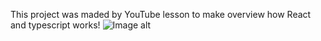 This project was maded by YouTube lesson to make overview how React and typescript works!
![Image alt](https://user-images.githubusercontent.com/60189171/170829809-1978c5dd-4b1e-4626-ae42-3f4928fd3c47.jpg)
